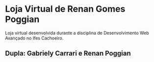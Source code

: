 # Loja Virtual de Renan Gomes Poggian

Loja virtual desenvolvida durante a disciplina de Desenvolvimento Web Avançado no Ifes Cachoeiro. 

## Dupla: Gabriely Carrari e Renan Poggian
